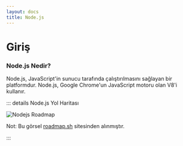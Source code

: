 ```yaml
---
layout: docs
title: Node.js
---
```


# Giriş

### Node.js Nedir?

Node.js, JavaScript'in sunucu tarafında çalıştırılmasını sağlayan bir platformdur. Node.js, Google Chrome'un JavaScript motoru olan V8'i kullanır.

::: details Node.js Yol Haritası

![Nodejs Roadmap](/public/nodejs-roadmap.png)

Not: Bu görsel [roadmap.sh](https://roadmap.sh/nodejs) sitesinden alınmıştır.

:::
